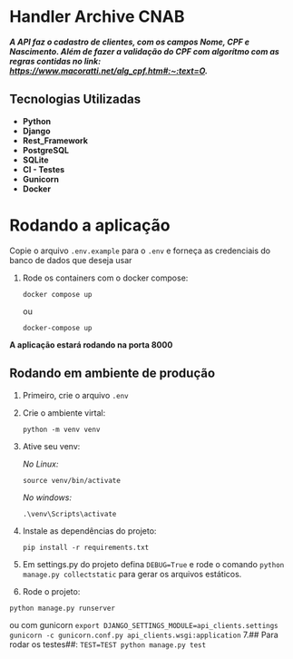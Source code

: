 # Handler Archive CNAB

***A API faz o cadastro de clientes, com os campos Nome, CPF e Nascimento. Além de fazer a validação do CPF com algorítmo com as regras contidas no link: https://www.macoratti.net/alg_cpf.htm#:~:text=O.***


## Tecnologias Utilizadas

- **Python**
- **Django**
- **Rest_Framework**
- **PostgreSQL**
- **SQLite**
- **CI - Testes**
- **Gunicorn**
- **Docker**


# Rodando a aplicação

Copie o arquivo  `.env.example` para o `.env` e forneça as credenciais do banco de dados que deseja usar

1. Rode os containers com o docker compose:
	```
	docker compose up
	```
	ou

	```
	docker-compose up
	```

**A aplicação estará rodando na porta 8000**

## Rodando em ambiente de produção

1. Primeiro, crie o arquivo `.env` 

2.  Crie o ambiente virtal:

	```
	python -m venv venv
	```
3. Ative seu venv:

	 *No Linux:*
	```
	source venv/bin/activate
	```
	*No windows:*
	```
	.\venv\Scripts\activate
	```
4. Instale as dependências do projeto: 
	```
	pip install -r requirements.txt
	```
5. Em settings.py do projeto defina `DEBUG=True` e rode o comando `python manage.py collectstatic` para gerar os arquivos estáticos.

6. Rode o projeto:
  ```
  python manage.py runserver
  ```
  ou com gunicorn
	```
  export DJANGO_SETTINGS_MODULE=api_clients.settings
	gunicorn -c gunicorn.conf.py api_clients.wsgi:application
	```
7.## Para rodar os testes##:
	```
	TEST=TEST python manage.py test
	```
